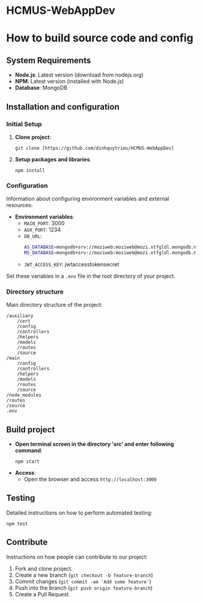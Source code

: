 # HCMUS-WebAppDev
# How to build source code and config
## System Requirements
- **Node.js**: Latest version (download from nodejs.org)
- **NPM**: Latest version (installed with Node.js)
- **Database**: MongoDB
## Installation and configuration
### Initial Setup
1. **Clone project**:
   ```
   git clone [https://github.com/dinhquytrieu/HCMUS-WebAppDev]
   ```
2. **Setup packages and libraries**:
   ```
   npm install
   ```
### Configuration
Information about configuring environment variables and external resources:
- **Environment variables**:
  - `MAIN_PORT`: 3000
  - `AUX_PORT`: 1234
  - `DB_URL`:
    ```bash
    AS_DATABASE=mongodb+srv://moziweb:moziweb@mozi.xtfgldl.mongodb.net/as?retryWrites=true&w=majority
    MS_DATABASE=mongodb+srv://moziweb:moziweb@mozi.xtfgldl.mongodb.net/ms?retryWrites=true&w=majority
    ```
  - `JWT_ACCESS_KEY`: jwtaccesstokensecret

Set these variables in a `.env` file in the root directory of your project.
### Directory structure
Main directory structure of the project:
```
/auxiliary
  	/cert
	/config
	/controllers
	/helpers
	/models
	/routes
	/source
/main
  	/config
	/controllers
	/helpers
  	/models
  	/routes
  	/source
/node_modules
/routes
/source
.env

```
## Build project
- **Open terminal screen in the directory 'src' and enter following command**:
  ```
  npm start
  ```
- **Access**:
  - Open the browser and access `http://localhost:3000`
## Testing
Detailed instructions on how to perform automated testing:
```
npm test
```
## Contribute
Instructions on how people can contribute to our project:
1. Fork and clone project.
2. Create a new branch (`git checkout -b feature-branch`)
3. Commit changes (`git commit -am 'Add some feature'`)
4. Push into the branch (`git push origin feature-branch`)
5. Create a Pull Request.
